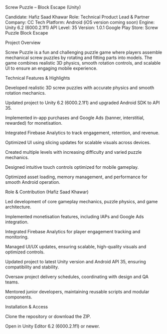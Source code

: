Screw Puzzle – Block Escape (Unity)

Candidate: Hafiz Saad Khawar
Role: Technical Product Lead & Partner
Company: CC Tech
Platform: Android (iOS version coming soon)
Engine: Unity 6.2 (6000.2.1f1)
API Level: 35
Version: 1.0.1
Google Play Store: Screw Puzzle Block Escape

Project Overview

Screw Puzzle is a fun and challenging puzzle game where players assemble mechanical screw puzzles by rotating and fitting parts into models. The game combines realistic 3D physics, smooth rotation controls, and scalable UI to ensure an engaging mobile experience.

Technical Features & Highlights

Developed realistic 3D screw puzzles with accurate physics and smooth rotation mechanics.

Updated project to Unity 6.2 (6000.2.1f1) and upgraded Android SDK to API 35.

Implemented in-app purchases and Google Ads (banner, interstitial, rewarded) for monetisation.

Integrated Firebase Analytics to track engagement, retention, and revenue.

Optimized UI using slicing updates for scalable visuals across devices.

Created multiple levels with increasing difficulty and varied puzzle mechanics.

Designed intuitive touch controls optimized for mobile gameplay.

Optimized asset loading, memory management, and performance for smooth Android operation.

Role & Contribution (Hafiz Saad Khawar)

Led development of core gameplay mechanics, puzzle physics, and game architecture.

Implemented monetisation features, including IAPs and Google Ads integration.

Integrated Firebase Analytics for player engagement tracking and monitoring.

Managed UI/UX updates, ensuring scalable, high-quality visuals and optimized controls.

Updated project to latest Unity version and Android API 35, ensuring compatibility and stability.

Oversaw project delivery schedules, coordinating with design and QA teams.

Mentored junior developers, maintaining reusable scripts and modular components.

Installation & Access

Clone the repository or download the ZIP.

Open in Unity Editor 6.2 (6000.2.1f1) or newer.

